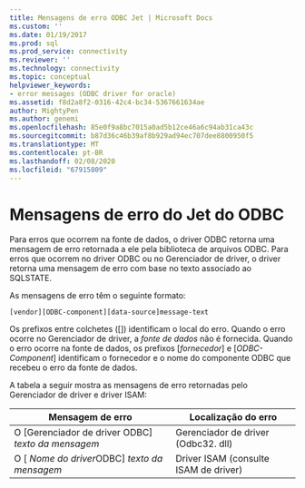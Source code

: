 ```yaml
---
title: Mensagens de erro ODBC Jet | Microsoft Docs
ms.custom: ''
ms.date: 01/19/2017
ms.prod: sql
ms.prod_service: connectivity
ms.reviewer: ''
ms.technology: connectivity
ms.topic: conceptual
helpviewer_keywords:
- error messages (ODBC driver for oracle)
ms.assetid: f8d2a8f2-0316-42c4-bc34-5367661634ae
author: MightyPen
ms.author: genemi
ms.openlocfilehash: 85e0f9a8bc7015a0ad5b12ce46a6c94ab31ca43c
ms.sourcegitcommit: b87d36c46b39af8b929ad94ec707dee8800950f5
ms.translationtype: MT
ms.contentlocale: pt-BR
ms.lasthandoff: 02/08/2020
ms.locfileid: "67915809"
---
```

# <a name="odbc-jet-error-messages"></a>Mensagens de erro do Jet do ODBC
Para erros que ocorrem na fonte de dados, o driver ODBC retorna uma mensagem de erro retornada a ele pela biblioteca de arquivos ODBC. Para erros que ocorrem no driver ODBC ou no Gerenciador de driver, o driver retorna uma mensagem de erro com base no texto associado ao SQLSTATE.  
  
 As mensagens de erro têm o seguinte formato:  
  
```  
[vendor][ODBC-component][data-source]message-text  
```  
  
 Os prefixos entre colchetes ([]) identificam o local do erro. Quando o erro ocorre no Gerenciador de driver, a *fonte de dados* não é fornecida. Quando o erro ocorre na fonte de dados, os prefixos [*fornecedor*] e [*ODBC-Component*] identificam o fornecedor e o nome do componente ODBC que recebeu o erro da fonte de dados.  
  
 A tabela a seguir mostra as mensagens de erro retornadas pelo Gerenciador de driver e driver ISAM:  
  
|Mensagem de erro|Localização do erro|  
|-------------------|--------------------|  
|O [Gerenciador de driver ODBC] *texto da mensagem*|Gerenciador de driver (Odbc32. dll)|  
|O [ *Nome do driver*ODBC] *texto da mensagem*|Driver ISAM (consulte ISAM de driver)|
